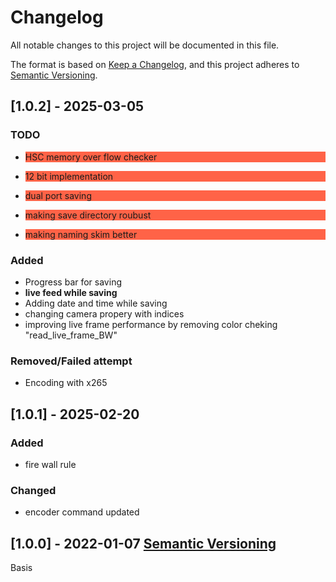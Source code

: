 <!--
## [Unreleased]

### Added

- v1.1 Brazilian Portuguese translation.


### Changed

- sth


### Removed 

-->

# Changelog

All notable changes to this project will be documented in this file.

The format is based on [Keep a Changelog](https://keepachangelog.com/en/1.1.0/),
and this project adheres to [Semantic Versioning](https://semver.org/spec/v2.0.0.html).


## [1.0.2] - 2025-03-05
### TODO
- <p style="background-color:tomato;"> HSC memory over flow checker </p>
- <p style="background-color:tomato;"> 12 bit implementation </p>
- <p style="background-color:tomato;"> dual port saving </p>
- <p style="background-color:tomato;"> making save directory roubust </p>
- <p style="background-color:tomato;"> making naming skim better </p>

### Added

- Progress bar for saving
- **live feed while saving**
- Adding date and time while saving
- changing camera propery with indices
- improving live frame performance by removing color cheking "read_live_frame_BW"

### Removed/Failed attempt
- Encoding with x265


## [1.0.1] - 2025-02-20

### Added
- fire wall rule

### Changed
- encoder command updated


## [1.0.0] - 2022-01-07 [Semantic Versioning](https://gitlab.com/icm-institute/renier/pyphotron)
Basis